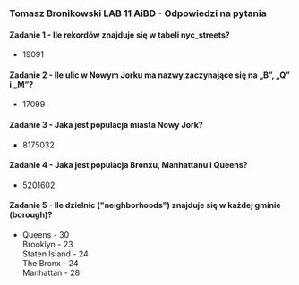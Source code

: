 ### Tomasz Bronikowski LAB 11 AiBD - Odpowiedzi na pytania

#### Zadanie 1 - Ile rekordów znajduje się w tabeli nyc_streets?
* 19091
#### Zadanie 2 - Ile ulic w Nowym Jorku ma nazwy zaczynające się na „B”, „Q” i „M”?
* 17099
#### Zadanie 3 - Jaka jest populacja miasta Nowy Jork?
* 8175032
#### Zadanie 4 - Jaka jest populacja Bronxu, Manhattanu i Queens?
* 5201602
#### Zadanie 5 - Ile dzielnic ("neighborhoods") znajduje się w każdej gminie (borough)?
* Queens - 30 <br>
Brooklyn - 23 <br>
Staten Island - 24 <br>
The Bronx - 24 <br>
Manhattan - 28
